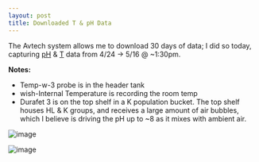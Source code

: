 ```yaml
---
layout: post
title: Downloaded T & pH Data
---
```


The Avtech system allows me to download 30 days of data; I did so today, capturing [pH](https://github.com/laurahspencer/O.lurida_Stress/blob/master/Data/Oly%20pH_2017-04-24_to_05-16.csv) & [T](https://github.com/laurahspencer/O.lurida_Stress/blob/master/Data/Oly%20Temps_2017-04-24_to_05-16.csv) data from 4/24 -> 5/16 @ ~1:30pm. 

**Notes:** 
  * Temp-w-3 probe is in the header tank
  * wish-Internal Temperature is recording the room temp
  * Durafet 3 is on the top shelf in a K population bucket. The top shelf houses HL & K groups, and receives a large amount of air bubbles, which I believe is driving the pH up to ~8 as it mixes with ambient air. 

![image](https://cloud.githubusercontent.com/assets/17264765/26126629/3a456058-3a3b-11e7-9389-d568be58af59.png)


![image](https://cloud.githubusercontent.com/assets/17264765/26126605/1f222284-3a3b-11e7-8027-a8a428250668.png)
